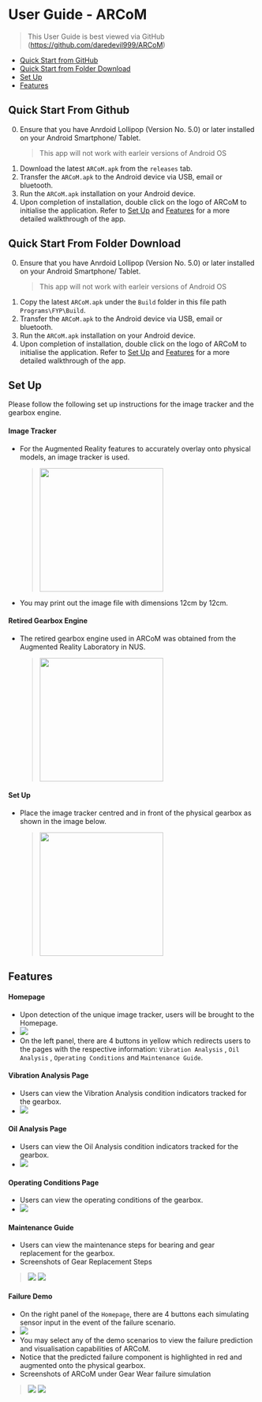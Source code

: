 # User Guide - ARCoM

> This User Guide is best viewed via GitHub (https://github.com/daredevil999/ARCoM)

* [Quick Start from GitHub](#quick-start-from-GitHub)
* [Quick Start from Folder Download](#quick-start-from-folder-download)
* [Set Up](#set-up)
* [Features](#features)

## Quick Start From Github

0. Ensure that you have Anrdoid Lollipop (Version No. 5.0) or later installed on your Android Smartphone/ Tablet.
	> This app will not work with earleir versions of Android OS
1. Download the latest `ARCoM.apk` from the `releases` tab.
2. Transfer the `ARCoM.apk` to the Android device via USB, email or bluetooth.
3. Run the `ARCoM.apk` installation on your Android device.
4. Upon completion of installation, double click on the logo of ARCoM to initialise the application. Refer to [Set Up](#set-up) and [Features](#features) for a more detailed walkthrough of the app.

## Quick Start From Folder Download

0. Ensure that you have Anrdoid Lollipop (Version No. 5.0) or later installed on your Android Smartphone/ Tablet.
	> This app will not work with earleir versions of Android OS
1. Copy the latest `ARCoM.apk` under the `Build` folder in this file path `Programs\FYP\Build`.
2. Transfer the `ARCoM.apk` to the Android device via USB, email or bluetooth.
3. Run the `ARCoM.apk` installation on your Android device.
4. Upon completion of installation, double click on the logo of ARCoM to initialise the application. Refer to [Set Up](#set-up) and [Features](#features) for a more detailed walkthrough of the app.

## Set Up
Please follow the following set up instructions for the image tracker and the gearbox engine.

#### Image Tracker
- For the Augmented Reality features to accurately overlay onto physical models, an image tracker is used. 
	> <img src="/Graphics/Tracker.jpg" width="250">
- You may print out the image file with dimensions 12cm by 12cm.

#### Retired Gearbox Engine
- The retired gearbox engine used in ARCoM was obtained from the Augmented Reality Laboratory in NUS.
	> <img src="/Graphics/PhysicalGearbox.JPG" width="250">

#### Set Up
- Place the image tracker centred and in front of the physical gearbox as shown in the image below.
	> <img src="/Graphics/GearboxSetup.JPG" width="250">

## Features

#### Homepage 
- Upon detection of the unique image tracker, users will be brought to the Homepage.
- <img src="/Graphics/Homepage.JPG">
- On the left panel, there are 4 buttons in yellow which redirects users to the pages with the respective information: `Vibration Analysis` , `Oil Analysis` , `Operating Conditions` and `Maintenance Guide`.

#### Vibration Analysis Page
- Users can view the Vibration Analysis condition indicators tracked for the gearbox.
- <img src="/Graphics/VibrationAnalysis.JPG">

#### Oil Analysis Page
- Users can view the Oil Analysis condition indicators tracked for the gearbox.
- <img src="/Graphics/OilAnalysis.JPG">

#### Operating Conditions Page
- Users can view the operating conditions of the gearbox.
- <img src="/Graphics/OperatingConditions.JPG">

#### Maintenance Guide
- Users can view the maintenance steps for bearing and gear replacement for the gearbox.
- Screenshots of Gear Replacement Steps
> <img src="/Graphics/GearMaintenanceStep1.JPG">
> <img src="/Graphics/GearMaintenanceStep4.JPG">

#### Failure Demo
- On the right panel of the `Homepage`, there are 4 buttons each simulating sensor input in the event of the failure scenario.
- <img src="/Graphics/Homepage.JPG">
- You may select any of the demo scenarios to view the failure prediction and visualisation capabilities of ARCoM.
- Notice that the predicted failure component is highlighted in red and augmented onto the physical gearbox.
- Screenshots of ARCoM under Gear Wear failure simulation
> <img src="/Graphics/GearWearScenario.JPG">
> <img src="/Graphics/GearWearStatus.JPG">





